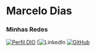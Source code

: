 # Marcelo Dias


### Minhas Redes
[![Perfil DIO](https://img.shields.io/badge/-Meu%20Perfil%20na%20DIO-30A3DC?style=for-the-badge)](https://www.dio.me/users/marcelodias_sistemas)
[![LinkedIn]([![LinkedIn](https://img.shields.io/badge/LinkedIn-000?style=for-the-badge&logo=linkedin&logoColor=0E76A8)](https://www.linkedin.com/in/marcelodias2/))
[![GitHub](https://img.shields.io/badge/GitHub-000?style=for-the-badge&logo=github&logoColor=30A3DC)](https://github.com/marcelodias89/)


